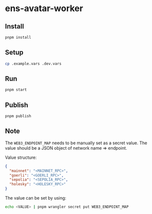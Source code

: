# ens-avatar-worker

## Install

```bash
pnpm install
```

## Setup

```bash
cp .example.vars .dev.vars
```

## Run

```bash
pnpm start
```

## Publish

```bash
pnpm publish
```

## Note

The `WEB3_ENDPOINT_MAP` needs to be manually set as a secret value. The value should be a JSON object of network name => endpoint.

Value structure:

```json
{
  "mainnet": "<MAINNET_RPC>",
  "goerli": "<GOERLI_RPC>",
  "sepolia": "<SEPOLIA_RPC>",
  "holesky": "<HOLESKY_RPC>"
}
```

The value can be set by using:

```bash
echo <VALUE> | pnpm wrangler secret put WEB3_ENDPOINT_MAP
```
